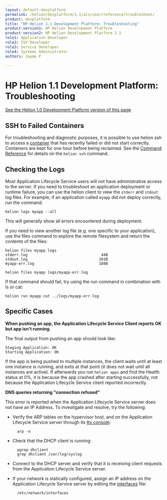 ```yaml
---
layout: default-devplatform
permalink: /helion/devplatform/1.1/als/user/reference/troubleshoot/
product: devplatform
title: "HP Helion 1.1 Development Platform: Troubleshooting"
product-version1: HP Helion Development Platform
product-version2: HP Helion Development Platform 1.1
role1: Application Developer 
role2: ISV Developer
role3: Service Developer
role4: Systems Administrator
authors: Jayme P

---
```

<!--PUBLISHED-->

# HP Helion 1.1 Development Platform: Troubleshooting[](#troubleshooting "Permalink to this headline")
[See the Helion 1.0 Development Platform version of this page](/als/v1/user/reference/troubleshoot/)

## SSH to Failed Containers[](#ssh-to-failed-containers "Permalink to this headline")

For troubleshooting and diagnostic purposes, it is possible to use helion ssh to access a [container](/helion/devplatform/1.1/als/user/reference/glossary/#term-container) that has recently failed or did not start correctly. Containers are kept for one hour before being reclaimed. See the [Command Reference](/helion/devplatform/1.1/als/user/reference/client-ref/) for details on the `helion ssh` command.

## Checking the Logs[](#checking-the-logs "Permalink to this headline")

Most Application Lifecycle Service users will not have administrative access to the server. If you need to troubleshoot an application deployment or runtime failure, you can use the helion client to view the `stderr` and `stdout` log files. For example, if an application called `myapp` did not deploy correctly, run the command:

    helion logs myapp --all

This will generally show all errors encountered during deployment.

If you need to view another log file (e.g. one specific to your
application), use the files command to explore the remote filesystem and
return the contents of the files:

    helion files myapp logs
    stderr.log                                 44B
    stdout.log                                101B
    myapp-err.log                             189B

    helion files myapp logs/myapp-err.log

If that command should fail, try using the run command in combination
with ls or cat:

    helion run myapp cat ../logs/myapp-err.log

## Specific Cases[](#specific-cases "Permalink to this headline")

**When pushing an app, the Application Lifecycle Service Client reports OK but app isn't running.**

The final output from pushing an app should look like:

    Staging Application: OK
    Starting Application: OK

If the app is being pushed to multiple instances, the client waits until at least one instance is running, and exits at that point (it does not wait until all instances are active). If afterwards you run `helion apps` and find the Health status at 0%, it is because the app crashed after starting successfully, not because the Application Lifecycle Service client reported incorrectly.

**DNS queries returning "connection refused"**

This error is reported when the Application Lifecycle Service server does not have an IP Address. To investigate and resolve, try the following:



- Verify the ARP tables on the hypervisor host, and on the Application Lifecycle Service server through its [tty console](/helion/devplatform/1.1/als/user/reference/glossary/#term-tty-console):

        arp -n



- Check that the DHCP client is running:

        pgrep dhclient
        grep dhclient /var/log/syslog



- Connect to the DHCP server and verify that it is receiving client requests from the Application Lifecycle Service server.

- If your network is statically configured, assign an IP address on the Application Lifecycle Service server by editing the [interfaces](http://manpages.ubuntu.com/manpages/man5/interfaces.5.html) file:

        /etc/network/interfaces
